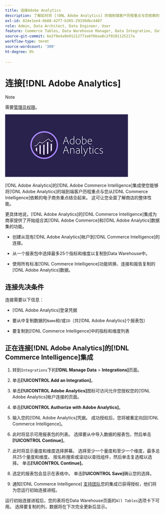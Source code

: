 ```yaml
---
title: 连接Adobe Analytics
description: 了解如何将 [!DNL Adobe Analytics] 的端到端客户历程重点与您依赖的 [!DNL Commerce Intelligence]的电子商务重点结合起来。
exl-id: 824e1ee4-6b88-42f7-b265-29330dbc4407
role: Admin, Data Architect, Data Engineer, User
feature: Commerce Tables, Data Warehouse Manager, Data Integration, Data Import/Export
source-git-commit: 6e2f9e4a9e91212771e6f6baa8c2f8101125217a
workflow-type: tm+mt
source-wordcount: '309'
ht-degree: 0%

---
```


# 连接[!DNL Adobe Analytics]

>[!NOTE]
>
>需要[管理员权限](../../../administrator/user-management/user-management.md)。

![](../../../assets/adobe-analytic-slogo.png)

[!DNL Adobe Analytics]的[!DNL Adobe Commerce Intelligence]集成使您能够将[!DNL Adobe Analytics]的端到端客户历程重点与您从[!DNL Commerce Intelligence]依赖的电子商务重点结合起来。 这可让您全面了解商店的整体性能。

更具体地说，[!DNL Adobe Analytics]的[!DNL Commerce Intelligence]集成为商家提供了开始组合其[!DNL Adobe Commerce]和[!DNL Adobe Analytics]数据集的功能。

- 创建从现有[!DNL Adobe Analytics]帐户到[!DNL Commerce Intelligence]的连接。

- 从一个报表包中选择最多25个指标和维度以复制到Data Warehouse中。

- 使用所有标准[!DNL Commerce Intelligence]功能转换、连接和报告复制的[!DNL Adobe Analytics]数据。

## 连接先决条件

连接需要以下信息：

- [!DNL Adobe Analytics]登录凭据

- 要从中复制数据的`Name`和/或`ID`（共[!DNL Adobe Analytics]个报表包）

- 要复制到[!DNL Commerce Intelligence]中的指标和维度列表

## 正在连接[!DNL Adobe Analytics]的[!DNL Commerce Intelligence]集成

1. 转到`Integrations`下的&#x200B;**[!DNL Manage Data** > **Integrations]**&#x200B;页面。

1. 单击&#x200B;**[!UICONTROL Add an Integration]**。

1. 单击&#x200B;**[!UICONTROL Adobe Analytics]**&#x200B;图标可访问允许您授权您的[!DNL Adobe Analytics]帐户连接的页面。

1. 单击&#x200B;**[!UICONTROL Authorize with Adobe Analytics]**。

1. 输入您的[!DNL Adobe Analytics]凭据。 成功授权后，您将被重定向回[!DNL Commerce Intelligence]。

1. 此时将显示可用报表包的列表。 选择要从中导入数据的报表包，然后单击&#x200B;**[!UICONTROL Continue]**。

1. 此时将显示量度和维度选择屏幕。 选择至少一个量度和至少一个维度，最多总共25个量度和维度。 按名称搜索或滚动以查找组件，然后单击复选框以选择。 单击&#x200B;**[!UICONTROL Continue]**。

1. 选定的报表包会显示在表格中。 单击&#x200B;**[!UICONTROL Save]**&#x200B;确认您的选择。

1. 通知[!DNL Commerce Intelligence] [支持团队](https://experienceleague.adobe.com/docs/commerce-knowledge-base/kb/troubleshooting/miscellaneous/mbi-service-policies.html?lang=zh-Hans)您的集成已获得授权，他们将为您运行初始连接进程。

运行初始连接进程后，您的表将在Data Warehouse页面的`All Tables`选项卡下可用。 选择要复制的列，数据将在下次完全更新后显示。
